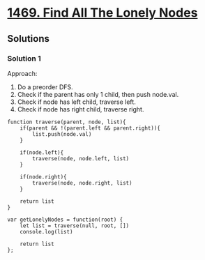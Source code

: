 # [1469. Find All The Lonely Nodes](https://leetcode.com/problems/find-all-the-lonely-nodes/)

## Solutions

### Solution 1

Approach:
1. Do a preorder DFS. 
2. Check if the parent has only 1 child, then push node.val. 
3. Check if node has left child, traverse left.
4. Check if node has right child, traverse right.

```
function traverse(parent, node, list){    
    if(parent && !(parent.left && parent.right)){
        list.push(node.val)
    }
    
    if(node.left){
        traverse(node, node.left, list)
    }
    
    if(node.right){
        traverse(node, node.right, list)
    }
    
    return list
}

var getLonelyNodes = function(root) {
    let list = traverse(null, root, [])
    console.log(list)
    
    return list
};
```
